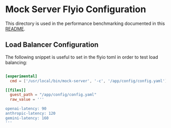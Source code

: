 # Mock Server Flyio Configuration

This directory is used in the performance benchmarking documented 
in this [README](/benchmarks/README.md).


## Load Balancer Configuration

The following snippet is useful to set in the flyio toml in order
to test load balancing:

```toml

[experimental]
  cmd = ['/usr/local/bin/mock-server', '-c', '/app/config/config.yaml']

[[files]]
  guest_path = "/app/config/config.yaml"
  raw_value = '''

openai-latency: 90
anthropic-latency: 120
gemini-latency: 160
'''

```